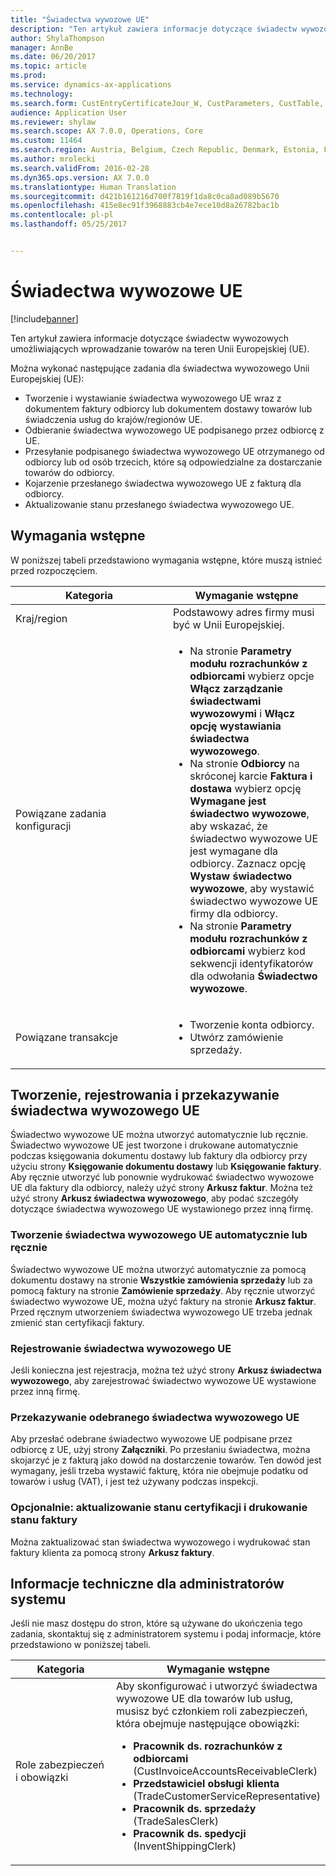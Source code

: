 ```yaml
---
title: "Świadectwa wywozowe UE"
description: "Ten artykuł zawiera informacje dotyczące świadectw wywozowych umożliwiających wprowadzanie towarów na teren Unii Europejskiej (UE)."
author: ShylaThompson
manager: AnnBe
ms.date: 06/20/2017
ms.topic: article
ms.prod: 
ms.service: dynamics-ax-applications
ms.technology: 
ms.search.form: CustEntryCertificateJour_W, CustParameters, CustTable, SalesTable
audience: Application User
ms.reviewer: shylaw
ms.search.scope: AX 7.0.0, Operations, Core
ms.custom: 11464
ms.search.region: Austria, Belgium, Czech Republic, Denmark, Estonia, Finland, France, Germany, Hungary, Ireland, Italy, Latvia, Lithuania, Netherlands, Poland, Spain, Sweden, United Kingdom
ms.author: mrolecki
ms.search.validFrom: 2016-02-28
ms.dyn365.ops.version: AX 7.0.0
ms.translationtype: Human Translation
ms.sourcegitcommit: d421b161216d700f7819f1da8c0ca8ad089b5670
ms.openlocfilehash: 415e8ec91f3968883cb4e7ece10d8a26782bac1b
ms.contentlocale: pl-pl
ms.lasthandoff: 05/25/2017


---
```


# <a name="eu-entry-certificates"></a>Świadectwa wywozowe UE

[!include[banner](../includes/banner.md)]


Ten artykuł zawiera informacje dotyczące świadectw wywozowych umożliwiających wprowadzanie towarów na teren Unii Europejskiej (UE).

Można wykonać następujące zadania dla świadectwa wywozowego Unii Europejskiej (UE):

-   Tworzenie i wystawianie świadectwa wywozowego UE wraz z dokumentem faktury odbiorcy lub dokumentem dostawy towarów lub świadczenia usług do krajów/regionów UE.
-   Odbieranie świadectwa wywozowego UE podpisanego przez odbiorcę z UE.
-   Przesyłanie podpisanego świadectwa wywozowego UE otrzymanego od odbiorcy lub od osób trzecich, które są odpowiedzialne za dostarczanie towarów do odbiorcy.
-   Kojarzenie przesłanego świadectwa wywozowego UE z fakturą dla odbiorcy.
-   Aktualizowanie stanu przesłanego świadectwa wywozowego UE.

## <a name="prerequisites"></a>Wymagania wstępne
W poniższej tabeli przedstawiono wymagania wstępne, które muszą istnieć przed rozpoczęciem.

<table>
<colgroup>
<col width="50%" />
<col width="50%" />
</colgroup>
<thead>
<tr class="header">
<th>Kategoria</th>
<th>Wymaganie wstępne</th>
</tr>
</thead>
<tbody>
<tr class="odd">
<td>Kraj/region</td>
<td>Podstawowy adres firmy musi być w Unii Europejskiej.</td>
</tr>
<tr class="even">
<td>Powiązane zadania konfiguracji</td>
<td><ul>
<li>Na stronie <strong>Parametry modułu rozrachunków z odbiorcami</strong> wybierz opcje <strong>Włącz zarządzanie świadectwami wywozowymi</strong> i <strong>Włącz opcję wystawiania świadectwa wywozowego</strong>.</li>
<li>Na stronie <strong>Odbiorcy</strong> na skróconej karcie <strong>Faktura i dostawa</strong> wybierz opcję <strong>Wymagane jest świadectwo wywozowe</strong>, aby wskazać, że świadectwo wywozowe UE jest wymagane dla odbiorcy. Zaznacz opcję <strong>Wystaw świadectwo wywozowe</strong>, aby wystawić świadectwo wywozowe UE firmy dla odbiorcy.</li>
<li>Na stronie <strong>Parametry modułu rozrachunków z odbiorcami</strong> wybierz kod sekwencji identyfikatorów dla odwołania <strong>Świadectwo wywozowe</strong>.</li>
</ul></td>
</tr>
<tr class="odd">
<td>Powiązane transakcje</td>
<td><ul>
<li>Tworzenie konta odbiorcy.</li>
<li>Utwórz zamówienie sprzedaży.</li>
</ul></td>
</tr>
</tbody>
</table>

## <a name="creating-registering-and-uploading-an-eu-entry-certificate"></a>Tworzenie, rejestrowania i przekazywanie świadectwa wywozowego UE
Świadectwo wywozowe UE można utworzyć automatycznie lub ręcznie. Świadectwo wywozowe UE jest tworzone i drukowane automatycznie podczas księgowania dokumentu dostawy lub faktury dla odbiorcy przy użyciu strony **Księgowanie dokumentu dostawy** lub **Księgowanie faktury**. Aby ręcznie utworzyć lub ponownie wydrukować świadectwo wywozowe UE dla faktury dla odbiorcy, należy użyć strony **Arkusz faktur**. Można też użyć strony **Arkusz świadectwa wywozowego**, aby podać szczegóły dotyczące świadectwa wywozowego UE wystawionego przez inną firmę.

### <a name="creating-an-eu-entry-certificate-automatically-or-manually"></a>Tworzenie świadectwa wywozowego UE automatycznie lub ręcznie

Świadectwo wywozowe UE można utworzyć automatycznie za pomocą dokumentu dostawy na stronie **Wszystkie zamówienia sprzedaży** lub za pomocą faktury na stronie **Zamówienie sprzedaży**. Aby ręcznie utworzyć świadectwo wywozowe UE, można użyć faktury na stronie **Arkusz faktur**. Przed ręcznym utworzeniem świadectwa wywozowego UE trzeba jednak zmienić stan certyfikacji faktury.

### <a name="registering-an-eu-entry-certificate"></a>Rejestrowanie świadectwa wywozowego UE

Jeśli konieczna jest rejestracja, można też użyć strony **Arkusz świadectwa wywozowego**, aby zarejestrować świadectwo wywozowe UE wystawione przez inną firmę.

### <a name="uploading-a-received-eu-entry-certificate"></a>Przekazywanie odebranego świadectwa wywozowego UE

Aby przesłać odebrane świadectwo wywozowe UE podpisane przez odbiorcę z UE, użyj strony **Załączniki**. Po przesłaniu świadectwa, można skojarzyć je z fakturą jako dowód na dostarczenie towarów. Ten dowód jest wymagany, jeśli trzeba wystawić fakturę, która nie obejmuje podatku od towarów i usług (VAT), i jest też używany podczas inspekcji.

### <a name="optional-updating-the-certification-status-and-printing-status-of-an-invoice"></a>Opcjonalnie: aktualizowanie stanu certyfikacji i drukowanie stanu faktury

Można zaktualizować stan świadectwa wywozowego i wydrukować stan faktury klienta za pomocą strony **Arkusz faktury**.

## <a name="technical-information-for-system-administrators"></a>Informacje techniczne dla administratorów systemu
Jeśli nie masz dostępu do stron, które są używane do ukończenia tego zadania, skontaktuj się z administratorem systemu i podaj informacje, które przedstawiono w poniższej tabeli.

<table>
<colgroup>
<col width="50%" />
<col width="50%" />
</colgroup>
<thead>
<tr class="header">
<th>Kategoria</th>
<th>Wymaganie wstępne</th>
</tr>
</thead>
<tbody>
<tr class="odd">
<td>Role zabezpieczeń i obowiązki</td>
<td>Aby skonfigurować i utworzyć świadectwa wywozowe UE dla towarów lub usług, musisz być członkiem roli zabezpieczeń, która obejmuje następujące obowiązki:
<ul>
<li><strong>Pracownik ds. rozrachunków z odbiorcami</strong> (CustInvoiceAccountsReceivableClerk)</li>
<li><strong>Przedstawiciel obsługi klienta</strong> (TradeCustomerServiceRepresentative)</li>
<li><strong>Pracownik ds. sprzedaży</strong> (TradeSalesClerk)</li>
<li><strong>Pracownik ds. spedycji</strong> (InventShippingClerk)</li>
</ul></td>
</tr>
</tbody>
</table>






